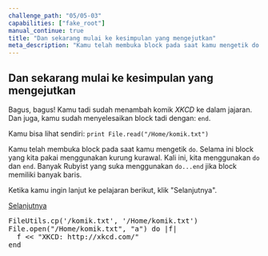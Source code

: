 ```yaml
---
challenge_path: "05/05-03"
capabilities: ["fake_root"]
manual_continue: true
title: "Dan sekarang mulai ke kesimpulan yang mengejutkan"
meta_description: "Kamu telah membuka block pada saat kamu mengetik do. Selama ini block yang kita pakai menggunakan kurung kurawal. Kali ini, kita menggunakan do dan end."
---
```


## Dan sekarang mulai ke kesimpulan yang mengejutkan

Bagus, bagus! Kamu tadi sudah menambah komik *XKCD* ke dalam jajaran. Dan juga, kamu sudah menyelesaikan block tadi dengan: `end`.

Kamu bisa lihat sendiri: `print File.read("/Home/komik.txt")`

Kamu telah membuka block pada saat kamu mengetik `do`. Selama ini block yang kita pakai menggunakan kurung kurawal. Kali ini, kita menggunakan `do` dan `end`. Banyak Rubyist yang suka menggunakan `do...end` jika block memiliki banyak baris.

Ketika kamu ingin lanjut ke pelajaran berikut, klik "Selanjutnya".

<div class="cta-with-btn">
	<a href="06.html" class="btn-cta btn-cta-selanjutnya js-challenge-link">Selanjutnya</a>
</div>

<pre id="code-prefill">
FileUtils.cp('/komik.txt', '/Home/komik.txt')
File.open("/Home/komik.txt", "a") do |f|
  f << "XKCD: http://xkcd.com/"
end
</pre>

